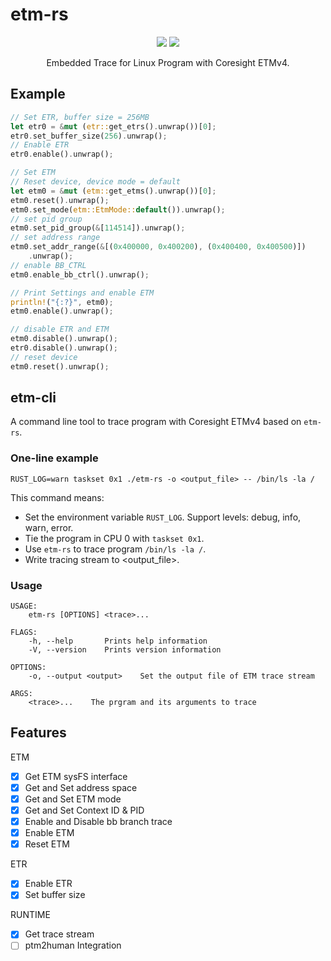 # etm-rs

<center>
<img src="https://img.shields.io/badge/language-rust-orange?style=flat&logo=rust"/>
<img src="https://img.shields.io/github/license/whexy/etm-rs?color=brightgreen"/>

Embedded Trace for Linux Program with Coresight ETMv4.
</center>


## Example

```rust
// Set ETR, buffer size = 256MB
let etr0 = &mut (etr::get_etrs().unwrap())[0];
etr0.set_buffer_size(256).unwrap();
// Enable ETR
etr0.enable().unwrap();

// Set ETM
// Reset device, device mode = default
let etm0 = &mut (etm::get_etms().unwrap())[0];
etm0.reset().unwrap();
etm0.set_mode(etm::EtmMode::default()).unwrap();
// set pid group
etm0.set_pid_group(&[114514]).unwrap();
// set address range
etm0.set_addr_range(&[(0x400000, 0x400200), (0x400400, 0x400500)])
    .unwrap();
// enable BB_CTRL
etm0.enable_bb_ctrl().unwrap();

// Print Settings and enable ETM
println!("{:?}", etm0);
etm0.enable().unwrap();

// disable ETR and ETM
etm0.disable().unwrap();
etr0.disable().unwrap();
// reset device
etm0.reset().unwrap();
```

## etm-cli

A command line tool to trace program with Coresight ETMv4 based on `etm-rs`.

### One-line example

```shell
RUST_LOG=warn taskset 0x1 ./etm-rs -o <output_file> -- /bin/ls -la /
```

This command means:

- Set the environment variable `RUST_LOG`. Support levels: debug, info, warn, error.
- Tie the program in CPU 0 with `taskset 0x1`.
- Use `etm-rs` to trace program `/bin/ls -la /`.
- Write tracing stream to <output_file>.

### Usage

```
USAGE:
    etm-rs [OPTIONS] <trace>...

FLAGS:
    -h, --help       Prints help information
    -V, --version    Prints version information

OPTIONS:
    -o, --output <output>    Set the output file of ETM trace stream

ARGS:
    <trace>...    The prgram and its arguments to trace
```

## Features

ETM
- [x] Get ETM sysFS interface
- [x] Get and Set address space
- [x] Get and Set ETM mode
- [x] Get and Set Context ID & PID
- [x] Enable and Disable bb branch trace
- [x] Enable ETM
- [x] Reset ETM

ETR
- [x] Enable ETR
- [x] Set buffer size

RUNTIME
- [x] Get trace stream
- [ ] ptm2human Integration